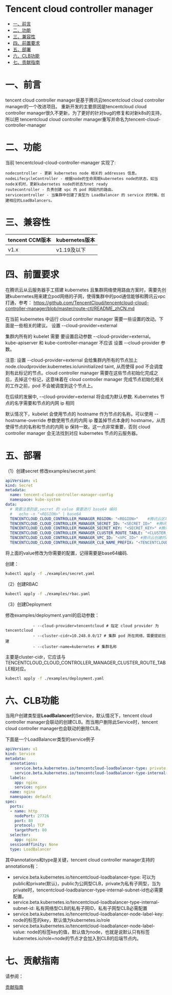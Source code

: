 Tencent cloud controller manager
=================
  * [一、前言](#一前言)
  * [二、功能](#二功能)
  * [三、兼容性](#三兼容性)
  * [四、前置要求](#四前置要求)
  * [五、部署](#五部署)
  * [六、CLB功能](#六CLB功能)
  * [七、贡献指南](#七贡献指南)

# 一、前言
tencent cloud controller manager是基于腾讯云tencentcloud cloud controller manager的一个改进项目。 重新开发的主要原因是tencentcloud cloud controller manager很久不更新，为了更好的针对bug的修复和对新k8s的支持，所以把 tencentcloud cloud controller manager重写并命名为tencent-cloud-controller-manager

# 二、功能
当前 tencentcloud-cloud-controller-manager 实现了:

    nodecontroller - 更新 kubernetes node 相关的 addresses 信息。
    nodeLifecycleController - 根据node的生命周期kubernetes node的状态，如当node关机时，更新kubernetes node的状态为not ready
    routecontroller - 负责创建 vpc 内 pod 网段内的路由。
    servicecontroller - 当集群中创建了类型为 LoadBalancer 的 service 的时候，创建相应的LoadBalancers。

# 三、兼容性
tencent CCM版本 | kubernetes版本
---|---
v1.x | v1.19及以下


# 四、前置要求

在腾讯云从云服务器手工搭建 kubernetes 且集群网络使用路由方案时，需要先创建kubernetes用来建立pod网络的子网，使得集群中的pod通信能够和腾讯云vpc打通，参考：
https://github.com/TencentCloud/tencentcloud-cloud-controller-manager/blob/master/route-ctl/README_zhCN.md

在当前 kubernetes 中运行 cloud controller manager 需要一些设置的改动。下面是一些相关的建议。
设置 --cloud-provider=external

集群内所有的 kubelet 需要 要设置启动参数 --cloud-provider=external。 kube-apiserver 和 kube-controller-manager 不应该 设置 --cloud-provider 参数。

注意: 设置 --cloud-provider=external 会给集群内所有的节点加上 node.cloudprovider.kubernetes.io/uninitialized taint, 从而使得 pod 不会调度到有此标记的节点。cloud controller manager 需要在这些节点初始化完成之后，去掉这个标记，这意味着在 cloud controller manager 完成节点初始化相关的工作之前，pod 不会被调度到这个节点上。

在后续的发展中, --cloud-provider=external 将会成为默认参数. 
Kubernetes 节点的名字需要和节点的内网 ip 相同

默认情况下，kubelet 会使用节点的 hostname 作为节点的名称。可以使用 --hostname-override 参数使用节点的内网 ip 覆盖掉节点本身的 hostname，从而使得节点的名称和节点的内网 ip 保持一致。这一点非常重要，否则 cloud controller manager 会无法找到对应 kubernetes 节点的云服务器。

# 五、部署

（1）创建secret
修改examples/secret.yaml:
```yaml
apiVersion: v1
kind: Secret
metadata:
  name: tencent-cloud-controller-manager-config
  namespace: kube-system
data:
  # 需要注意的是,secret 的 value 需要进行 base64 编码
  #   echo -n "<REGION>" | base64
  TENCENTCLOUD_CLOUD_CONTROLLER_MANAGER_REGION: "<REGION>"    #腾讯云区域
  TENCENTCLOUD_CLOUD_CONTROLLER_MANAGER_SECRET_ID: "<SECRET_ID>"  #腾讯云帐号secret id
  TENCENTCLOUD_CLOUD_CONTROLLER_MANAGER_SECRET_KEY: "<SECRET_KEY>" #腾讯云帐号secret key
  TENCENTCLOUD_CLOUD_CONTROLLER_MANAGER_CLUSTER_ROUTE_TABLE: "<CLUSTER_NETWORK_ROUTE_TABLE_NAME>" #腾讯云创建的路由表名
  TENCENTCLOUD_CLOUD_CONTROLLER_MANAGER_VPC_ID: "<VPC_ID>" #腾讯云创建的路由表的VPC ID
  TENCENTCLOUD_CLOUD_CONTROLLER_MANAGER_CLB_NAME_PREFIX: "<TENCENTCLOUD_CLOUD_CONTROLLER_MANAGER_CLB_NAME_PREFIX>"  #在腾讯云创建CLB时的前缀
```
将上面的value修改为你需要的配置，记得需要是base64编码.


创建：
```bash
kubectl apply -f ./examples/secret.yaml
```

（2）创建RBAC
```bash
kubectl apply -f ./examples/rbac.yaml
```

（3）创建Deployment

修改examples/deployment.yaml的启动参数：
```
            - --cloud-provider=tencentcloud # 指定 cloud provider 为 tencentcloud
            - --cluster-cidr=10.248.0.0/17 # 集群 pod 所在网络，需要提前创建
            - --cluster-name=kubernetes # 集群名称
```
主要是cluster-cidr，它应该与TENCENTCLOUD_CLOUD_CONTROLLER_MANAGER_CLUSTER_ROUTE_TABLE相对应。

```bash
kubectl apply -f ./examples/deployment.yaml
```

# 六、CLB功能
当用户创建类型是**LoadBalancer**的Service，默认情况下，tencent cloud controller manager会联动的创建CLB。而当用户删除此Service时，tencent cloud controller manager也会联动的删除CLB。  

下面是一个LoadBalancer类型的service例子
```yaml
apiVersion: v1
kind: Service
metadata:
  annotations:
    service.beta.kubernetes.io/tencentcloud-loadbalancer-type: private
    service.beta.kubernetes.io/tencentcloud-loadbalancer-type-internal-subnet-id: subnet-bh6bxta3
  labels:
    app: nginx
    service: nginx
  name: nginx
  namespace: default
spec:
  ports:
  - name: http
    nodePort: 27726
    port: 80
    protocol: TCP
    targetPort: 80
  selector:
    app: nginx
  sessionAffinity: None
  type: LoadBalancer
```

其中annotations和type是关键，tencent cloud controller manager支持的annotations有：
- service.beta.kubernetes.io/tencentcloud-loadbalancer-type: 可以为public和private(默认)，public为公网型CLB，private为私有子网型，当为private时，tencentcloud-loadbalancer-type-internal-subnet-id也必需要配置。
- service.beta.kubernetes.io/tencentcloud-loadbalancer-type-internal-subnet-id: 私有网络型CLB的私有子网ID，私有子网型CLB必需配置
- service.beta.kubernetes.io/tencentcloud-loadbalancer-node-label-key: node的标签的key，默认值为kubernetes.io/role
- service.beta.kubernetes.io/tencentcloud-loadbalancer-node-label-value: node的标签key的值，默认值为node，也就是说默认只有标签kubernetes.io/role=node的节点才会加入到CLB的后端节点内。

# 七、贡献指南

请参阅：

[贡献指南](https://github.com/weimob-tech/cloud-provider-tencent/blob/master/CONTRIBUTING.md)

